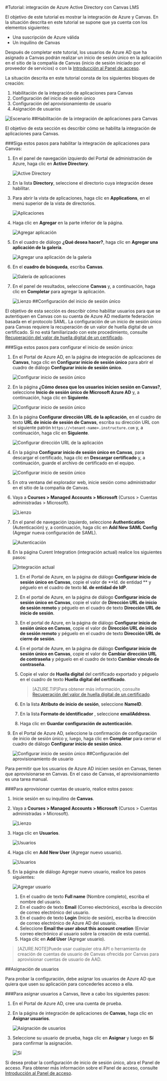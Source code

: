 <properties
    pageTitle="Tutorial: Integración de Azure Active Directory con Canvas LMS | Microsoft Azure" 
    description="Aprenda cómo usar Canvas LMS con Azure Active Directory para habilitar el inicio de sesión único, el aprovisionamiento automatizado, etc." 
    services="active-directory" 
    authors="jeevansd"  
    documentationCenter="na" 
    manager="stevenpo"/>
<tags 
    ms.service="active-directory" 
    ms.devlang="na" 
    ms.topic="article" 
    ms.tgt_pltfrm="na" 
    ms.workload="identity" 
    ms.date="01/14/2016" 
    ms.author="jeedes" />

#Tutorial: integración de Azure Active Directory con Canvas LMS

El objetivo de este tutorial es mostrar la integración de Azure y Canvas. En la situación descrita en este tutorial se supone que ya cuenta con los elementos siguientes:

-   Una suscripción de Azure válida
-   Un inquilino de Canvas

Después de completar este tutorial, los usuarios de Azure AD que ha asignado a Canvas podrán realizar un inicio de sesión único en la aplicación en el sitio de la compañía de Canvas (inicio de sesión iniciado por el proveedor de servicios) o con la [Introducción al Panel de acceso](active-directory-saas-access-panel-introduction.md).

La situación descrita en este tutorial consta de los siguientes bloques de creación:

1.  Habilitación de la integración de aplicaciones para Canvas
2.  Configuración del inicio de sesión único
3.  Configuración del aprovisionamiento de usuario
4.  Asignación de usuarios

![Escenario](./media/active-directory-saas-canvas-lms-tutorial/IC775984.png "Escenario")
##Habilitación de la integración de aplicaciones para Canvas

El objetivo de esta sección es describir cómo se habilita la integración de aplicaciones para Canvas.

###Siga estos pasos para habilitar la integración de aplicaciones para Canvas:

1.  En el panel de navegación izquierdo del Portal de administración de Azure, haga clic en **Active Directory**.

    ![Active Directory](./media/active-directory-saas-canvas-lms-tutorial/IC700993.png "Active Directory")

2.  En la lista **Directory**, seleccione el directorio cuya integración desee habilitar.

3.  Para abrir la vista de aplicaciones, haga clic en **Applications**, en el menú superior de la vista de directorios.

    ![Aplicaciones](./media/active-directory-saas-canvas-lms-tutorial/IC700994.png "Aplicaciones")

4.  Haga clic en **Agregar** en la parte inferior de la página.

    ![Agregar aplicación](./media/active-directory-saas-canvas-lms-tutorial/IC749321.png "Agregar aplicación")

5.  En el cuadro de diálogo **¿Qué desea hacer?**, haga clic en **Agregar una aplicación de la galería**.

    ![Agregar una aplicación de la galería](./media/active-directory-saas-canvas-lms-tutorial/IC749322.png "Agregar una aplicación de la galería")

6.  En el **cuadro de búsqueda**, escriba **Canvas**.

    ![Galería de aplicaciones](./media/active-directory-saas-canvas-lms-tutorial/IC775985.png "Galería de aplicaciones")

7.  En el panel de resultados, seleccione **Canvas** y, a continuación, haga clic en **Completar** para agregar la aplicación.

    ![Lienzo](./media/active-directory-saas-canvas-lms-tutorial/IC775986.png "Lienzo")
##Configuración del inicio de sesión único

El objetivo de esta sección es describir cómo habilitar usuarios para que se autentiquen en Canvas con su cuenta de Azure AD mediante federación basada en el protocolo SAML. La configuración de un inicio de sesión único para Canvas requiere la recuperación de un valor de huella digital de un certificado. Si no está familiarizado con este procedimiento, consulte [Recuperación del valor de huella digital de un certificado](http://youtu.be/YKQF266SAxI).

###Siga estos pasos para configurar el inicio de sesión único:

1.  En el Portal de Azure AD, en la página de integración de aplicaciones de **Canvas**, haga clic en **Configurar inicio de sesión único** para abrir el cuadro de diálogo **Configurar inicio de sesión único**.

    ![Configurar inicio de sesión único](./media/active-directory-saas-canvas-lms-tutorial/IC771709.png "Configurar inicio de sesión único")

2.  En la página **¿Cómo desea que los usuarios inicien sesión en Canvas?**, seleccione **Inicio de sesión único de Microsoft Azure AD** y, a continuación, haga clic en **Siguiente**.

    ![Configurar inicio de sesión único](./media/active-directory-saas-canvas-lms-tutorial/IC775987.png "Configurar inicio de sesión único")

3.  En la página **Configurar dirección URL de la aplicación**, en el cuadro de texto **URL de inicio de sesión de Canvas**, escriba su dirección URL con el siguiente patrón `https://<tenant-name>.instructure.com` y, a continuación, haga clic en **Siguiente**.

    ![Configurar dirección URL de la aplicación](./media/active-directory-saas-canvas-lms-tutorial/IC775988.png "Configurar dirección URL de la aplicación")

4.  En la página **Configurar inicio de sesión único en Canvas**, para descargar el certificado, haga clic en **Descargar certificado** y, a continuación, guarde el archivo de certificado en el equipo.

    ![Configurar inicio de sesión único](./media/active-directory-saas-canvas-lms-tutorial/IC775989.png "Configurar inicio de sesión único")

5.  En otra ventana del explorador web, inicie sesión como administrador en el sitio de la compañía de Canvas.

6.  Vaya a **Courses > Managed Accounts > Microsoft** (Cursos > Cuentas administradas > Microsoft).

    ![Lienzo](./media/active-directory-saas-canvas-lms-tutorial/IC775990.png "Lienzo")

7.  En el panel de navegación izquierdo, seleccione **Authentication** (Autenticación) y, a continuación, haga clic en **Add New SAML Config** (Agregar nueva configuración de SAML).

    ![Autenticación](./media/active-directory-saas-canvas-lms-tutorial/IC775991.png "Autenticación")

8.  En la página Curent Integration (integración actual) realice los siguientes pasos:

    ![Integración actual](./media/active-directory-saas-canvas-lms-tutorial/IC775992.png "Integración actual")

    1.  En el Portal de Azure, en la página de diálogo **Configurar inicio de sesión único en Canvas**, copie el valor de **Id. de entidad ** y péguelo en el cuadro de texto **Id. de entidad de IdP**.
    2.  En el portal de Azure, en la página de diálogo **Configurar inicio de sesión único en Canvas**, copie el valor de **Dirección URL de inicio de sesión remoto** y péguelo en el cuadro de texto **Dirección URL de inicio de sesión**.
    3.  En el portal de Azure, en la página de diálogo **Configurar inicio de sesión único en Canvas**, copie el valor de **Dirección URL de inicio de sesión remoto** y péguelo en el cuadro de texto **Dirección URL de cierre de sesión**.
    4.  En el portal de Azure, en la página de diálogo **Configurar inicio de sesión único en Canvas**, copie el valor de **Cambiar dirección URL de contraseña** y péguelo en el cuadro de texto **Cambiar vínculo de contraseña**.
    5.  Copie el valor de **Huella digital** del certificado exportado y péguelo en el cuadro de texto **Huella digital del certificado**.  

        >[AZURE.TIP]Para obtener más información, consulte [Recuperación del valor de huella digital de un certificado](http://youtu.be/YKQF266SAxI).

    6.  En la lista **Atributo de inicio de sesión**, seleccione **NameID**.
    7.  En la lista **Formato de identificador** , seleccione **emailAddress**.
    8.  Haga clic en **Guardar configuración de autenticación**.

9.  En el Portal de Azure AD, seleccione la confirmación de configuración de inicio de sesión único y, luego, haga clic en **Completar** para cerrar el cuadro de diálogo **Configurar inicio de sesión único**.

    ![Configurar inicio de sesión único](./media/active-directory-saas-canvas-lms-tutorial/IC775993.png "Configurar inicio de sesión único")
##Configuración del aprovisionamiento de usuario

Para permitir que los usuarios de Azure AD inicien sesión en Canvas, tienen que aprovisionarse en Canvas. En el caso de Canvas, el aprovisionamiento es una tarea manual.

###Para aprovisionar cuentas de usuario, realice estos pasos:

1.  Inicie sesión en su inquilino de **Canvas**.

2.  Vaya a **Courses > Managed Accounts > Microsoft** (Cursos > Cuentas administradas > Microsoft).

    ![Lienzo](./media/active-directory-saas-canvas-lms-tutorial/IC775990.png "Lienzo")

3.  Haga clic en **Usuarios**.

    ![Usuarios](./media/active-directory-saas-canvas-lms-tutorial/IC775995.png "Usuarios")

4.  Haga clic en **Add New User** (Agregar nuevo usuario).

    ![Usuarios](./media/active-directory-saas-canvas-lms-tutorial/IC775996.png "Usuarios")

5.  En la página de diálogo Agregar nuevo usuario, realice los pasos siguientes:

    ![Agregar usuario](./media/active-directory-saas-canvas-lms-tutorial/IC775997.png "Agregar usuario")

    1.  En el cuadro de texto **Full name** (Nombre completo), escriba el nombre del usuario.
    2.  En el cuadro de texto **Email** (Correo electrónico), escriba la dirección de correo electrónico del usuario.
    3.  En el cuadro de texto **Login** (Inicio de sesión), escriba la dirección de correo electrónico de Azure AD del usuario.
    4.  Seleccione **Email the user about this account creation** (Enviar correo electrónico al usuario sobre la creación de esta cuenta).
    5.  Haga clic en **Add User** (Agregar usuario).

>[AZURE.NOTE]Puede usar cualquier otra API o herramienta de creación de cuentas de usuario de Canvas ofrecida por Canvas para aprovisionar cuentas de usuario de AAD.

##Asignación de usuarios

Para probar la configuración, debe asignar los usuarios de Azure AD que quiera que usen su aplicación para concederles acceso a ella.

###Para asignar usuarios a Canvas, lleve a cabo los siguientes pasos:

1.  En el Portal de Azure AD, cree una cuenta de prueba.

2.  En la página de integración de aplicaciones de **Canvas**, haga clic en **Asignar usuarios**.

    ![Asignación de usuarios](./media/active-directory-saas-canvas-lms-tutorial/IC775998.png "Asignación de usuarios")

3.  Seleccione su usuario de prueba, haga clic en **Asignar** y luego en **Sí** para confirmar la asignación.

    ![Sí](./media/active-directory-saas-canvas-lms-tutorial/IC767830.png "Sí")

Si desea probar la configuración de inicio de sesión único, abra el Panel de acceso. Para obtener más información sobre el Panel de acceso, consulte [Introducción al Panel de acceso](active-directory-saas-access-panel-introduction.md).

<!---HONumber=AcomDC_0121_2016-->